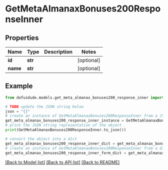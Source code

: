 # GetMetaAlmanaxBonuses200ResponseInner


## Properties

Name | Type | Description | Notes
------------ | ------------- | ------------- | -------------
**id** | **str** |  | [optional] 
**name** | **str** |  | [optional] 

## Example

```python
from dofusdude.models.get_meta_almanax_bonuses200_response_inner import GetMetaAlmanaxBonuses200ResponseInner

# TODO update the JSON string below
json = "{}"
# create an instance of GetMetaAlmanaxBonuses200ResponseInner from a JSON string
get_meta_almanax_bonuses200_response_inner_instance = GetMetaAlmanaxBonuses200ResponseInner.from_json(json)
# print the JSON string representation of the object
print(GetMetaAlmanaxBonuses200ResponseInner.to_json())

# convert the object into a dict
get_meta_almanax_bonuses200_response_inner_dict = get_meta_almanax_bonuses200_response_inner_instance.to_dict()
# create an instance of GetMetaAlmanaxBonuses200ResponseInner from a dict
get_meta_almanax_bonuses200_response_inner_form_dict = get_meta_almanax_bonuses200_response_inner.from_dict(get_meta_almanax_bonuses200_response_inner_dict)
```
[[Back to Model list]](../README.md#documentation-for-models) [[Back to API list]](../README.md#documentation-for-api-endpoints) [[Back to README]](../README.md)


